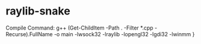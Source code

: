 # raylib-snake

Compile Command:
g++ (Get-ChildItem -Path . -Filter *.cpp -Recurse).FullName -o main -lwsock32 -lraylib -lopengl32 -lgdi32 -lwinmm }
